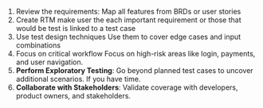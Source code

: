 1. Review the requirements:
   Map all features from BRDs or user stories
2. Create RTM
   make user the each important requirement or those that would be test is linked to a test case
3. Use test design techniques
   Use them to cover edge cases and input combinations
4. Focus on critical workflow
   Focus on high-risk areas like login, payments, and user navigation.
5. **Perform Exploratory Testing**:
   Go beyond planned test cases to uncover additional scenarios. If you have time.
6. **Collaborate with Stakeholders**:
   Validate coverage with developers, product owners, and stakeholders.